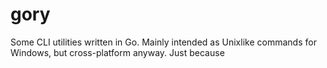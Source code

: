 gory
====

Some CLI utilities written in Go. Mainly intended as Unixlike commands for Windows, but cross-platform anyway. Just because
